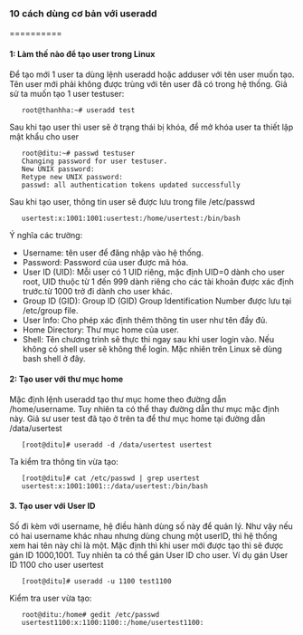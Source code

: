 ### 10 cách dùng cơ bản với useradd
==========
#### 1: Làm thế nào để tạo user trong Linux
Để tạo mới 1 user ta dùng lệnh useradd hoặc adduser với tên user muốn tạo. Tên user mới phải không được trùng với tên user đã có trong hệ thống.
Giả sử ta muốn tạo 1 user testuser:
 ```
    root@thanhha:~# useradd test
 ```
 Sau khi tạo user thì user sẽ ở trạng thái bị khóa, để mở khóa user ta thiết lập mật khẩu cho user
 ````
	root@ditu:~# passwd testuser 
	Changing password for user testuser.
	New UNIX password:
	Retype new UNIX password:
	passwd: all authentication tokens updated successfully
 ````
 Sau khi tạo user, thông tin user sẽ được lưu trong file /etc/passwd
 ```
	usertest:x:1001:1001:usertest:/home/usertest:/bin/bash
 ```
 Ý nghĩa các trường:
 * 	Username: tên user để đăng nhập vào hệ thống.
 * 	Password: Password của user được mã hóa.
 * 	User ID (UID): Mỗi user có 1 UID riêng, mặc định UID=0 dành cho user root, UID thuộc từ 1 đến 999 dành riêng cho các tài khoản được xác định trước.từ 1000 trở đi dành cho user khác.
 * 	Group ID (GID): Group ID (GID) Group Identification Number được lưu tại /etc/group file.
 * 	User Info: Cho phép xác định thêm thông tin user như tên đầy đủ.
 * 	Home Directory: Thư mục home của user.
 * 	Shell: Tên chương trình sẽ thực thi ngay sau khi user login vào. Nếu không có shell user sẽ không thể login. Mặc nhiên trên Linux sẽ dùng bash shell ở đây.
#### 2: Tạo user với thư mục home
Mặc định lệnh useradd tạo thư mục home theo đường dẫn /home/username. Tuy nhiên ta có thể thay đường dẫn thư mục mặc định này. Giả sư user test đã tạo ở trên ta để thư mục home tại đường dẫn /data/usertest
 ```
	[root@ditu]# useradd -d /data/usertest usertest
 ```
Ta kiểm tra thông tin vừa tạo:
 ````
	[root@ditu]# cat /etc/passwd | grep usertest
	usertest:x:1001:1001::/data/usertest:/bin/bash
 ````
#### 3. Tạo user với User ID
Số đi kèm với username, hệ điều hành dùng số này để quản lý. Như vậy nếu có hai username khác nhau nhưng dùng chung một userID, thì hệ thống xem hai tên này chỉ là một. Mặc định thì khi user mới được tạo thì sẽ được gán ID 1000,1001. Tuy nhiên ta có thể gán User ID cho user. Ví dụ gán User ID 1100 cho user usertest
 ```
	[root@ditu]# useradd -u 1100 test1100
 ```
Kiểm tra user vừa tạo:
 ````
	root@ditu:/home# gedit /etc/passwd
	usertest1100:x:1100:1100::/home/usertest1100:
 ````

